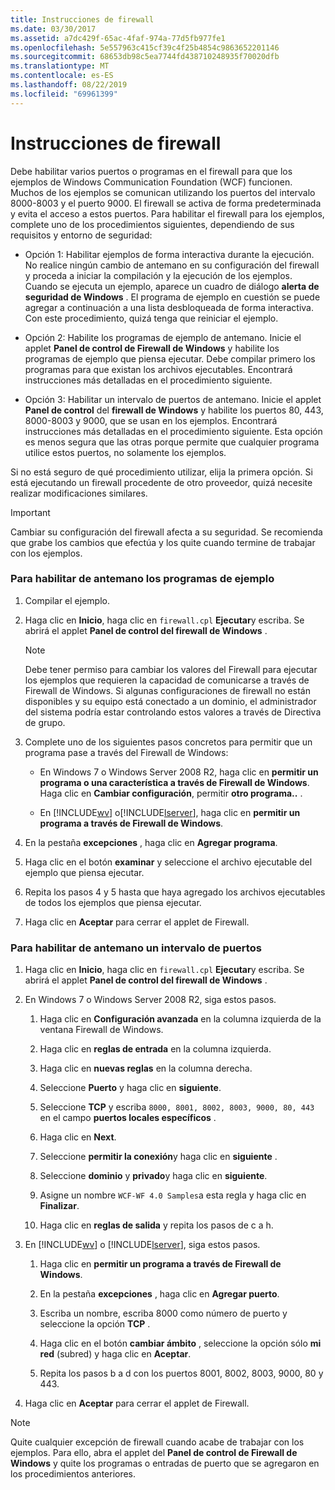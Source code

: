 ```yaml
---
title: Instrucciones de firewall
ms.date: 03/30/2017
ms.assetid: a7dc429f-65ac-4faf-974a-77d5fb977fe1
ms.openlocfilehash: 5e557963c415cf39c4f25b4854c9863652201146
ms.sourcegitcommit: 68653db98c5ea7744fd438710248935f70020dfb
ms.translationtype: MT
ms.contentlocale: es-ES
ms.lasthandoff: 08/22/2019
ms.locfileid: "69961399"
---
```

# <a name="firewall-instructions"></a>Instrucciones de firewall
Debe habilitar varios puertos o programas en el firewall para que los ejemplos de Windows Communication Foundation (WCF) funcionen. Muchos de los ejemplos se comunican utilizando los puertos del intervalo 8000-8003 y el puerto 9000. El firewall se activa de forma predeterminada y evita el acceso a estos puertos. Para habilitar el firewall para los ejemplos, complete uno de los procedimientos siguientes, dependiendo de sus requisitos y entorno de seguridad:  
  
- Opción 1: Habilitar ejemplos de forma interactiva durante la ejecución. No realice ningún cambio de antemano en su configuración del firewall y proceda a iniciar la compilación y la ejecución de los ejemplos. Cuando se ejecuta un ejemplo, aparece un cuadro de diálogo **alerta de seguridad de Windows** . El programa de ejemplo en cuestión se puede agregar a continuación a una lista desbloqueada de forma interactiva. Con este procedimiento, quizá tenga que reiniciar el ejemplo.  
  
- Opción 2: Habilite los programas de ejemplo de antemano. Inicie el applet **Panel de control de Firewall de Windows** y habilite los programas de ejemplo que piensa ejecutar. Debe compilar primero los programas para que existan los archivos ejecutables. Encontrará instrucciones más detalladas en el procedimiento siguiente.  
  
- Opción 3: Habilitar un intervalo de puertos de antemano. Inicie el applet **Panel de control** del **firewall de Windows** y habilite los puertos 80, 443, 8000-8003 y 9000, que se usan en los ejemplos. Encontrará instrucciones más detalladas en el procedimiento siguiente. Esta opción es menos segura que las otras porque permite que cualquier programa utilice estos puertos, no solamente los ejemplos.  
  
 Si no está seguro de qué procedimiento utilizar, elija la primera opción. Si está ejecutando un firewall procedente de otro proveedor, quizá necesite realizar modificaciones similares.  
  
> [!IMPORTANT]
>  Cambiar su configuración del firewall afecta a su seguridad. Se recomienda que grabe los cambios que efectúa y los quite cuando termine de trabajar con los ejemplos.  
  
### <a name="to-enable-samples-programs-in-advance"></a>Para habilitar de antemano los programas de ejemplo  
  
1. Compilar el ejemplo.  
  
2. Haga clic en **Inicio**, haga clic en `firewall.cpl` **Ejecutar**y escriba. Se abrirá el applet **Panel de control del firewall de Windows** .  
  
    > [!NOTE]
    >  Debe tener permiso para cambiar los valores del Firewall para ejecutar los ejemplos que requieren la capacidad de comunicarse a través de Firewall de Windows. Si algunas configuraciones de firewall no están disponibles y su equipo está conectado a un dominio, el administrador del sistema podría estar controlando estos valores a través de Directiva de grupo.  
  
3. Complete uno de los siguientes pasos concretos para permitir que un programa pase a través del Firewall de Windows:  
  
    - En Windows 7 o Windows Server 2008 R2, haga clic en **permitir un programa o una característica a través de Firewall de Windows**. Haga clic en **Cambiar configuración**, permitir **otro programa..** .  
  
    - En [!INCLUDE[wv](../../../../includes/wv-md.md)] o[!INCLUDE[lserver](../../../../includes/lserver-md.md)], haga clic en **permitir un programa a través de Firewall de Windows**.  
  
4. En la pestaña **excepciones** , haga clic en **Agregar programa**.  
  
5. Haga clic en el botón **examinar** y seleccione el archivo ejecutable del ejemplo que piensa ejecutar.  
  
6. Repita los pasos 4 y 5 hasta que haya agregado los archivos ejecutables de todos los ejemplos que piensa ejecutar.  
  
7. Haga clic en **Aceptar** para cerrar el applet de Firewall.  
  
### <a name="to-enable-a-port-range-in-advance"></a>Para habilitar de antemano un intervalo de puertos  
  
1. Haga clic en **Inicio**, haga clic en `firewall.cpl` **Ejecutar**y escriba. Se abrirá el applet **Panel de control del firewall de Windows** .  
  
2. En Windows 7 o Windows Server 2008 R2, siga estos pasos.  
  
    1. Haga clic en **Configuración avanzada** en la columna izquierda de la ventana Firewall de Windows.  
  
    2. Haga clic en **reglas de entrada** en la columna izquierda.  
  
    3. Haga clic en **nuevas reglas** en la columna derecha.  
  
    4. Seleccione **Puerto** y haga clic en **siguiente**.  
  
    5. Seleccione **TCP** y escriba `8000, 8001, 8002, 8003, 9000, 80, 443` en el campo **puertos locales específicos** .  
  
    6. Haga clic en **Next**.  
  
    7. Seleccione **permitir la conexión**y haga clic en **siguiente** .  
  
    8. Seleccione **dominio** y **privado**y haga clic en **siguiente**.  
  
    9. Asigne un nombre `WCF-WF 4.0 Samples`a esta regla y haga clic en **Finalizar**.  
  
    10. Haga clic en **reglas de salida** y repita los pasos de c a h.  
  
3. En [!INCLUDE[wv](../../../../includes/wv-md.md)] o [!INCLUDE[lserver](../../../../includes/lserver-md.md)], siga estos pasos.  
  
    1. Haga clic en **permitir un programa a través de Firewall de Windows**.  
  
    2. En la pestaña **excepciones** , haga clic en **Agregar puerto**.  
  
    3. Escriba un nombre, escriba 8000 como número de puerto y seleccione la opción **TCP** .  
  
    4. Haga clic en el botón **cambiar ámbito** , seleccione la opción sólo **mi red** (subred) y haga clic en **Aceptar**.  
  
    5. Repita los pasos b a d con los puertos 8001, 8002, 8003, 9000, 80 y 443.  
  
4. Haga clic en **Aceptar** para cerrar el applet de Firewall.  
  
> [!NOTE]
> Quite cualquier excepción de firewall cuando acabe de trabajar con los ejemplos. Para ello, abra el applet del **Panel de control de Firewall de Windows** y quite los programas o entradas de puerto que se agregaron en los procedimientos anteriores.
